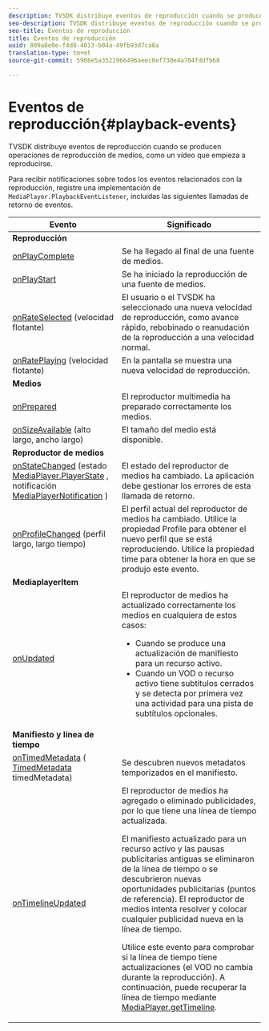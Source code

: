 ```yaml
---
description: TVSDK distribuye eventos de reproducción cuando se producen operaciones de reproducción de medios, como un vídeo que empieza a reproducirse.
seo-description: TVSDK distribuye eventos de reproducción cuando se producen operaciones de reproducción de medios, como un vídeo que empieza a reproducirse.
seo-title: Eventos de reproducción
title: Eventos de reproducción
uuid: 809a8e0e-f4d8-4013-b04a-49fb93d7ca8a
translation-type: tm+mt
source-git-commit: 5908e5a3521966496aeec0ef730e4a704fddfb68

---
```



# Eventos de reproducción{#playback-events}

TVSDK distribuye eventos de reproducción cuando se producen operaciones de reproducción de medios, como un vídeo que empieza a reproducirse.

Para recibir notificaciones sobre todos los eventos relacionados con la reproducción, registre una implementación de `MediaPlayer.PlaybackEventListener`, incluidas las siguientes llamadas de retorno de eventos.

<table frame="all" colsep="1" rowsep="1"> 
 <thead> 
  <tr rowsep="1"> 
   <th colname="1" class="entry"> Evento </th> 
   <th colname="2" class="entry"> Significado </th> 
  </tr> 
 </thead>
 <tbody> 
  <tr rowsep="1"> 
   <td colname="col1"><b>Reproducción</b> </td> 
   <td colname="col2"> </td> 
  </tr> 
  <tr rowsep="1"> 
   <td colname="1"> <a href="https://help.adobe.com/en_US/primetime/api/psdk/javadoc_1.4/com/adobe/mediacore/MediaPlayer.PlaybackEventListener.html#onPlayComplete%28%29" format="html" scope="external"> onPlayComplete</a> </td> 
   <td colname="2"> Se ha llegado al final de una fuente de medios. </td> 
  </tr> 
  <tr rowsep="1"> 
   <td colname="1"> <a href="https://help.adobe.com/en_US/primetime/api/psdk/javadoc_1.4/com/adobe/mediacore/MediaPlayer.PlaybackEventListener.html#onPlayStart%28%29" format="html" scope="external"> onPlayStart</a> </td> 
   <td colname="2"> Se ha iniciado la reproducción de una fuente de medios. </td> 
  </tr> 
  <tr rowsep="1"> 
   <td colname="1"> <a href="https://help.adobe.com/en_US/primetime/api/psdk/javadoc_1.4/com/adobe/mediacore/MediaPlayer.PlaybackEventListener.html#onRateSelected%28float%29" format="html" scope="external"> onRateSelected</a> (velocidad flotante) </td> 
   <td colname="2"> El usuario o el TVSDK ha seleccionado una nueva velocidad de reproducción, como avance rápido, rebobinado o reanudación de la reproducción a una velocidad normal. </td> 
  </tr> 
  <tr rowsep="1"> 
   <td colname="1"><a href="https://help.adobe.com/en_US/primetime/api/psdk/javadoc_1.4/com/adobe/mediacore/MediaPlayer.PlaybackEventListener.html#onRatePlaying%28float%29" format="html" scope="external"> onRatePlaying</a> (velocidad flotante) </td> 
   <td colname="2"> En la pantalla se muestra una nueva velocidad de reproducción. </td> 
  </tr> 
  <tr rowsep="1"> 
   <td colname="col1"><b>Medios</b> </td> 
   <td colname="col2"> </td> 
  </tr> 
  <tr rowsep="1"> 
   <td colname="1"> <a href="https://help.adobe.com/en_US/primetime/api/psdk/javadoc_1.4/com/adobe/mediacore/MediaPlayer.PlaybackEventListener.html#onPrepared%28%29" format="html" scope="external"> onPrepared</a> </td> 
   <td colname="2"> El reproductor multimedia ha preparado correctamente los medios. </td> 
  </tr> 
  <tr rowsep="1"> 
   <td colname="1"> <a href="https://help.adobe.com/en_US/primetime/api/psdk/javadoc_1.4/com/adobe/mediacore/MediaPlayer.PlaybackEventListener.html#onSizeAvailable%28long,%20long%29" format="html" scope="external"> onSizeAvailable</a> (alto largo, ancho largo) </td> 
   <td colname="2"> El tamaño del medio está disponible. </td> 
  </tr> 
  <tr rowsep="1"> 
   <td colname="col1"><b>Reproductor de medios</b> </td> 
   <td colname="col2"> </td> 
  </tr> 
  <tr rowsep="1"> 
   <td colname="1"><a href="https://help.adobe.com/en_US/primetime/api/psdk/javadoc_1.4/com/adobe/mediacore/MediaPlayer.PlaybackEventListener.html#onStateChanged%28com.adobe.mediacore.MediaPlayer.PlayerState,com.adobe.mediacore.MediaPlayerNotification%29" format="html" scope="external"> onStateChanged</a> (estado<a href="https://help.adobe.com/en_US/primetime/api/psdk/javadoc_1.4/com/adobe/mediacore/MediaPlayer.PlayerState.html" format="html" scope="external"> MediaPlayer.PlayerState</a> , notificación <a href="https://help.adobe.com/en_US/primetime/api/psdk/javadoc_1.4/com/adobe/mediacore/MediaPlayerNotification.html" format="html" scope="external"> MediaPlayerNotification</a> ) </td> 
   <td colname="2"> El estado del reproductor de medios ha cambiado. La aplicación debe gestionar los errores de esta llamada de retorno. </td> 
  </tr> 
  <tr rowsep="1"> 
   <td colname="1"> <a href="https://help.adobe.com/en_US/primetime/api/psdk/javadoc_1.4/com/adobe/mediacore/MediaPlayer.PlaybackEventListener.html#onProfileChanged%28long,%20long%29" format="html" scope="external"> onProfileChanged</a> (perfil largo, largo tiempo) </td> 
   <td colname="2"> El perfil actual del reproductor de medios ha cambiado. Utilice la propiedad <span class="codeph"> Profile</span> para obtener el nuevo perfil que se está reproduciendo. Utilice la propiedad <span class="codeph"> time</span> para obtener la hora en que se produjo este evento. </td> 
  </tr> 
  <tr rowsep="1"> 
   <td colname="col1"><b>MediaplayerItem</b> </td> 
   <td colname="col2"> </td> 
  </tr> 
  <tr rowsep="1"> 
   <td colname="1"><a href="https://help.adobe.com/en_US/primetime/api/psdk/javadoc_1.4/com/adobe/mediacore/MediaPlayer.PlaybackEventListener.html#onUpdated%28%29" format="html" scope="external"> onUpdated</a> </td> 
   <td colname="2">El reproductor de medios ha actualizado correctamente los medios en cualquiera de estos casos: 
    <ul> 
     <li>Cuando se produce una actualización de manifiesto para un recurso activo.</li> 
     <li>Cuando un VOD o recurso activo tiene subtítulos cerrados y se detecta por primera vez una actividad para una pista de subtítulos opcionales. </li> 
    </ul> </td> 
  </tr> 
  <tr rowsep="1"> 
   <td colname="col1"><b>Manifiesto y línea de tiempo</b></td> 
   <td colname="col2"> </td> 
  </tr> 
  <tr rowsep="1"> 
   <td colname="1"> <a href="https://help.adobe.com/en_US/primetime/api/psdk/javadoc_1.4/com/adobe/mediacore/MediaPlayer.PlaybackEventListener.html#onTimedMetadata%28com.adobe.mediacore.metadata.TimedMetadata%29" format="html" scope="external"> onTimedMetadata</a> (<a href="https://help.adobe.com/en_US/primetime/api/psdk/javadoc_1.4/com/adobe/mediacore/metadata/TimedMetadata.html" format="html" scope="external"> TimedMetadata</a> timedMetadata) </td> 
   <td colname="2"> Se descubren nuevos metadatos temporizados en el manifiesto. </td> 
  </tr> 
  <tr rowsep="0"> 
   <td colname="1"><a href="https://help.adobe.com/en_US/primetime/api/psdk/javadoc_1.4/com/adobe/mediacore/MediaPlayer.PlaybackEventListener.html#onTimelineUpdated%28%29" format="html" scope="external"> onTimelineUpdated</a> </td> 
   <td colname="2">El reproductor de medios ha agregado o eliminado publicidades, por lo que tiene una línea de tiempo actualizada. <p>El manifiesto actualizado para un recurso activo y las pausas publicitarias antiguas se eliminaron de la línea de tiempo o se descubrieron nuevas oportunidades publicitarias (puntos de referencia). El reproductor de medios intenta resolver y colocar cualquier publicidad nueva en la línea de tiempo. </p><p> Utilice este evento para comprobar si la línea de tiempo tiene actualizaciones (el VOD no cambia durante la reproducción). A continuación, puede recuperar la línea de tiempo mediante <a href="https://help.adobe.com/en_US/primetime/api/psdk/javadoc_1.4/com/adobe/mediacore/MediaPlayer.html#getTimeline%28%29" format="html" scope="external"> MediaPlayer.getTimeline</a>. </p> </td> 
  </tr> 
 </tbody> 
</table>
